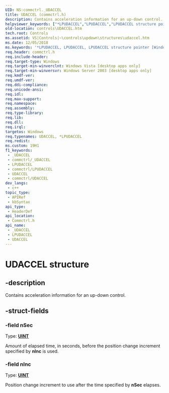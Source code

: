 ```yaml
---
UID: NS:commctrl._UDACCEL
title: UDACCEL (commctrl.h)
description: Contains acceleration information for an up-down control.
helpviewer_keywords: ["*LPUDACCEL","LPUDACCEL","LPUDACCEL structure pointer [Windows Controls]","UDACCEL","UDACCEL structure [Windows Controls]","_win32_UDACCEL","_win32_UDACCEL_cpp","commctrl/LPUDACCEL","commctrl/UDACCEL","controls.UDACCEL","controls._win32_UDACCEL"]
old-location: controls\UDACCEL.htm
tech.root: Controls
ms.assetid: VS|Controls|~\controls\updown\structures\udaccel.htm
ms.date: 12/05/2018
ms.keywords: '*LPUDACCEL, LPUDACCEL, LPUDACCEL structure pointer [Windows Controls], UDACCEL, UDACCEL structure [Windows Controls], _win32_UDACCEL, _win32_UDACCEL_cpp, commctrl/LPUDACCEL, commctrl/UDACCEL, controls.UDACCEL, controls._win32_UDACCEL'
req.header: commctrl.h
req.include-header: 
req.target-type: Windows
req.target-min-winverclnt: Windows Vista [desktop apps only]
req.target-min-winversvr: Windows Server 2003 [desktop apps only]
req.kmdf-ver: 
req.umdf-ver: 
req.ddi-compliance: 
req.unicode-ansi: 
req.idl: 
req.max-support: 
req.namespace: 
req.assembly: 
req.type-library: 
req.lib: 
req.dll: 
req.irql: 
targetos: Windows
req.typenames: UDACCEL, *LPUDACCEL
req.redist: 
ms.custom: 19H1
f1_keywords:
 - _UDACCEL
 - commctrl/_UDACCEL
 - LPUDACCEL
 - commctrl/LPUDACCEL
 - UDACCEL
 - commctrl/UDACCEL
dev_langs:
 - c++
topic_type:
 - APIRef
 - kbSyntax
api_type:
 - HeaderDef
api_location:
 - Commctrl.h
api_name:
 - _UDACCEL
 - LPUDACCEL
 - UDACCEL
---
```


# UDACCEL structure


## -description

Contains acceleration information for an up-down control.

## -struct-fields

### -field nSec

Type: <b><a href="/windows/desktop/WinProg/windows-data-types">UINT</a></b>

Amount of elapsed time, in seconds, before the position change increment specified by 
					<b>nInc</b> is used.

### -field nInc

Type: <b><a href="/windows/desktop/WinProg/windows-data-types">UINT</a></b>

Position change increment to use after the time specified by 
					<b>nSec</b> elapses.

